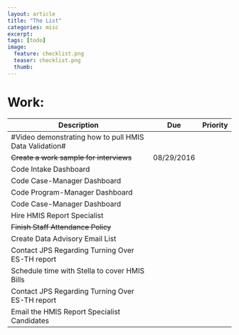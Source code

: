 ```yaml
---
layout: article
title: "The List"
categories: misc
excerpt:
tags: [todo]
image:
  feature: checklist.png
  teaser: checklist.png
  thumb:
---
```



Work:
=====

| Description  | Due  | Priority  |
|---|---|---|
| #Video demonstrating how to pull HMIS Data Validation# |   |   |
| ~~Create a work sample for interviews~~ | 08/29/2016   |   |
| Code Intake Dashboard  |   |   |
| Code Case-Manager Dashboard  |   |   |
| Code Program-Manager Dashboard  |   |   |
| Code Case-Manager Dashboard  |   |   |
| Hire HMIS Report Specialist  |   |   |
| ~~Finish Staff Attendance Policy~~  |   |   |
| Create Data Advisory Email List  |   |   |
| Contact JPS Regarding Turning Over ES-TH report |   |   |
| Schedule time with Stella to cover HMIS Bills |   |   |
| Contact JPS Regarding Turning Over ES-TH report |   |   |
| Email the HMIS Report Specialist Candidates  |   |   |

